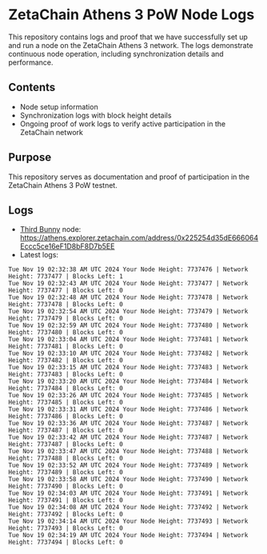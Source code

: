 # ZetaChain Athens 3 PoW Node Logs
This repository contains logs and proof that we have successfully set up and run a node on the ZetaChain Athens 3 network. The logs demonstrate continuous node operation, including synchronization details and performance.

## Contents
- Node setup information
- Synchronization logs with block height details
- Ongoing proof of work logs to verify active participation in the ZetaChain network

## Purpose
This repository serves as documentation and proof of participation in the ZetaChain Athens 3 PoW testnet.

## Logs

- [Third Bunny](https://thirdbunny.xyz/) node: https://athens.explorer.zetachain.com/address/0x225254d35dE666064Eccc5ce16eF1D8bF8D7b5EE
- Latest logs:
```
Tue Nov 19 02:32:38 AM UTC 2024 Your Node Height: 7737476 | Network Height: 7737477 | Blocks Left: 1
Tue Nov 19 02:32:43 AM UTC 2024 Your Node Height: 7737477 | Network Height: 7737477 | Blocks Left: 0
Tue Nov 19 02:32:48 AM UTC 2024 Your Node Height: 7737478 | Network Height: 7737478 | Blocks Left: 0
Tue Nov 19 02:32:54 AM UTC 2024 Your Node Height: 7737479 | Network Height: 7737479 | Blocks Left: 0
Tue Nov 19 02:32:59 AM UTC 2024 Your Node Height: 7737480 | Network Height: 7737480 | Blocks Left: 0
Tue Nov 19 02:33:04 AM UTC 2024 Your Node Height: 7737481 | Network Height: 7737481 | Blocks Left: 0
Tue Nov 19 02:33:10 AM UTC 2024 Your Node Height: 7737482 | Network Height: 7737482 | Blocks Left: 0
Tue Nov 19 02:33:15 AM UTC 2024 Your Node Height: 7737483 | Network Height: 7737483 | Blocks Left: 0
Tue Nov 19 02:33:20 AM UTC 2024 Your Node Height: 7737484 | Network Height: 7737484 | Blocks Left: 0
Tue Nov 19 02:33:26 AM UTC 2024 Your Node Height: 7737485 | Network Height: 7737485 | Blocks Left: 0
Tue Nov 19 02:33:31 AM UTC 2024 Your Node Height: 7737486 | Network Height: 7737486 | Blocks Left: 0
Tue Nov 19 02:33:36 AM UTC 2024 Your Node Height: 7737487 | Network Height: 7737487 | Blocks Left: 0
Tue Nov 19 02:33:42 AM UTC 2024 Your Node Height: 7737487 | Network Height: 7737487 | Blocks Left: 0
Tue Nov 19 02:33:47 AM UTC 2024 Your Node Height: 7737488 | Network Height: 7737488 | Blocks Left: 0
Tue Nov 19 02:33:52 AM UTC 2024 Your Node Height: 7737489 | Network Height: 7737489 | Blocks Left: 0
Tue Nov 19 02:33:58 AM UTC 2024 Your Node Height: 7737490 | Network Height: 7737490 | Blocks Left: 0
Tue Nov 19 02:34:03 AM UTC 2024 Your Node Height: 7737491 | Network Height: 7737491 | Blocks Left: 0
Tue Nov 19 02:34:08 AM UTC 2024 Your Node Height: 7737492 | Network Height: 7737492 | Blocks Left: 0
Tue Nov 19 02:34:14 AM UTC 2024 Your Node Height: 7737493 | Network Height: 7737493 | Blocks Left: 0
Tue Nov 19 02:34:19 AM UTC 2024 Your Node Height: 7737494 | Network Height: 7737494 | Blocks Left: 0
```
